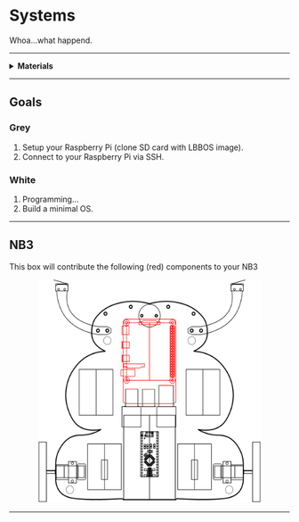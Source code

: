 # Systems

Whoa...what happend.

----

<details><summary><b>Materials</b></summary><p>

Contents|Description| # |Data|Link|
:-------|:----------|:-:|:--:|:--:|
Computer (RPi4)|Raspberry Pi 4b with 4 GB RAM|1|[-D-](_data/datasheets/rpi4b_4gb.pdf)|[-L-](https://uk.farnell.com/raspberry-pi/rpi4-modbp-4gb/raspberry-pi-4-model-b-4gb/dp/3051887)
Heatsinks|Heatsinks for RPi 4b chips|1|[-D-](_data/datasheets/rpi4b_heatsinks.jpg)|[-L-](https://www.amazon.co.uk/gp/product/B07VRNT3HX)
SD card|16 GB micro SD card|1|[-D-](_data/datasheets/SanDisk-SDSQUAR-016G-GN6MA-datasheet.pdf)|[-L-](https://uk.farnell.com/sandisk/sdsquar-016g-gn6ma/memory-card-microsdhc-uhs-i-16gb/dp/2931924)
M2.5 standoffs (15)| 15 mm brass M2.5 standoffs male-to-female|4|-|-
USB SD card IO| SD card reader/writer|1|-|[-L-](https://www.amazon.co.uk/Beikell-High-speed-Adapter-Supports-MMC-Compatible-Windows/dp/B07L9VT8YY)

</p></details>

----

## Goals

### Grey

1. Setup your Raspberry Pi (clone SD card with LBBOS image).
2. Connect to your Raspberry Pi via SSH.

### White

1. Programming...
2. Build a minimal OS.

----

## NB3

This box will contribute the following (red) components to your NB3

<p align="center">
<img src="_data/images/NB3_systems.png" alt="NB3 stage" width="400" height="400">
<p>

----